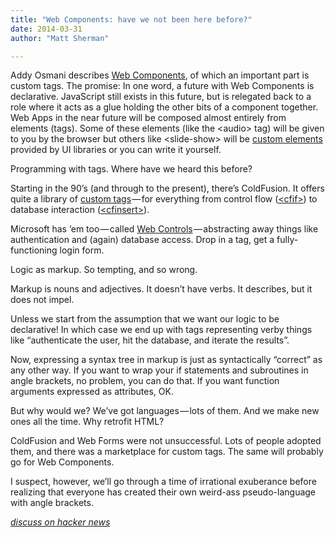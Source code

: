 ```yaml
---
title: "Web Components: have we not been here before?"
date: 2014-03-31
author: "Matt Sherman"

---
```


Addy Osmani describes [Web Components](http://addyosmani.com/blog/the-webs-declarative-composable-future/), of which an important part is custom tags. The promise:
In one word, a future with Web Components is declarative. JavaScript still exists in this future, but is relegated back to a role where it acts as a glue holding the other bits of a component together. Web Apps in the near future will be composed almost entirely from elements (tags). Some of these elements (like the &lt;audio&gt; tag) will be given to you by the browser but others like &lt;slide-show&gt; will be [custom elements](http://www.html5rocks.com/en/tutorials/webcomponents/customelements/) provided by UI libraries or you can write it yourself.

Programming with tags. Where have we heard this before?

Starting in the 90’s (and through to the present), there’s ColdFusion. It offers quite a library of [custom tags](http://help.adobe.com/en_US/ColdFusion/9.0/CFMLRef/WSc3ff6d0ea77859461172e0811cbec17576-7ffd.html) — for everything from control flow ([&lt;cfif&gt;](http://help.adobe.com/en_US/ColdFusion/9.0/CFMLRef/WSc3ff6d0ea77859461172e0811cbec22c24-7fe8.html)) to database interaction ([&lt;cfinsert&gt;](http://help.adobe.com/en_US/ColdFusion/9.0/CFMLRef/WSc3ff6d0ea77859461172e0811cbec22c24-7c78.html)).

Microsoft has ’em too — called [Web Controls](http://msdn.microsoft.com/en-us/library/fxh7k08z%28v=vs.100%29.aspx) — abstracting away things like authentication and (again) database access. Drop in a tag, get a fully-functioning login form.

Logic as markup. So tempting, and so wrong.

Markup is nouns and adjectives. It doesn’t have verbs. It describes, but it does not impel.

Unless we start from the assumption that we want our logic to be declarative! In which case we end up with tags representing verby things like “authenticate the user, hit the database, and iterate the results”.

Now, expressing a syntax tree in markup is just as syntactically “correct” as any other way. If you want to wrap your if statements and subroutines in angle brackets, no problem, you can do that. If you want function arguments expressed as attributes, OK.

But why would we? We’ve got languages — lots of them. And we make new ones all the time. Why retrofit HTML?

ColdFusion and Web Forms were not unsuccessful. Lots of people adopted them, and there was a marketplace for custom tags. The same will probably go for Web Components.

I suspect, however, we’ll go through a time of irrational exuberance before realizing that everyone has created their own weird-ass pseudo-language with angle brackets.

[_discuss on hacker news_](https://news.ycombinator.com/item?id=7502512)
